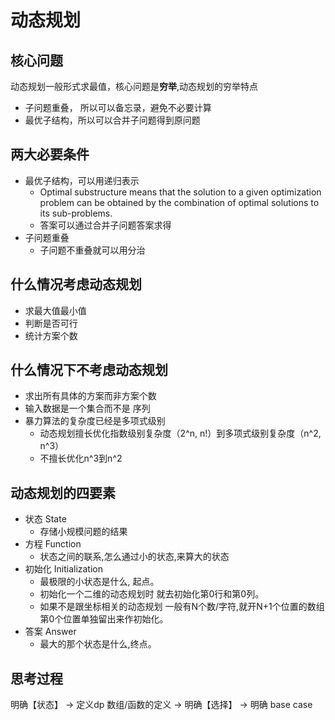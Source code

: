 
# 动态规划
## 核心问题

动态规划一般形式求最值，核心问题是**穷举**,动态规划的穷举特点
* 子问题重叠， 所以可以备忘录，避免不必要计算
* 最优子结构，所以可以合并子问题得到原问题

## 两大必要条件
- 最优子结构，可以用递归表示
	+ Optimal substructure means that the solution to a given optimization problem can be obtained by the combination of optimal solutions to its sub-problems.
	+ 答案可以通过合并子问题答案求得
- 子问题重叠
	+ 子问题不重叠就可以用分治

## 什么情况考虑动态规划
- 求最大值最小值
- 判断是否可行
- 统计方案个数

## 什么情况下不考虑动态规划
- 求出所有具体的方案而非方案个数
- 输入数据是一个集合而不是 序列
- 暴力算法的复杂度已经是多项式级别  
	+ 动态规划擅长优化指数级别复杂度（2^n, n!）到多项式级别复杂度（n^2, n^3）  
	+ 不擅长优化n^3到n^2  

## 动态规划的四要素
- 状态 State
	+ 存储小规模问题的结果
- 方程 Function
	+ 状态之间的联系,怎么通过小的状态,来算大的状态
- 初始化 Initialization
	- 最极限的小状态是什么, 起点。
	- 初始化一个二维的动态规划时 就去初始化第0行和第0列。
	- 如果不是跟坐标相关的动态规划 一般有N个数/字符,就开N+1个位置的数组 第0个位置单独留出来作初始化。
- 答案 Answer
	+ 最大的那个状态是什么,终点。

## 思考过程
明确【状态】 -> 定义dp 数组/函数的定义 -> 明确【选择】 -> 明确 base case


